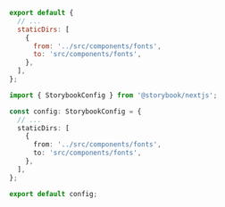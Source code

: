 ```js filename=".storybook/main.js" renderer="react" language="js"
export default {
  // ...
  staticDirs: [
    {
      from: '../src/components/fonts',
      to: 'src/components/fonts',
    },
  ],
};
```

```ts filename=".storybook/main.ts" renderer="react" language="ts"
import { StorybookConfig } from '@storybook/nextjs';

const config: StorybookConfig = {
  // ...
  staticDirs: [
    {
      from: '../src/components/fonts',
      to: 'src/components/fonts',
    },
  ],
};

export default config;
```
